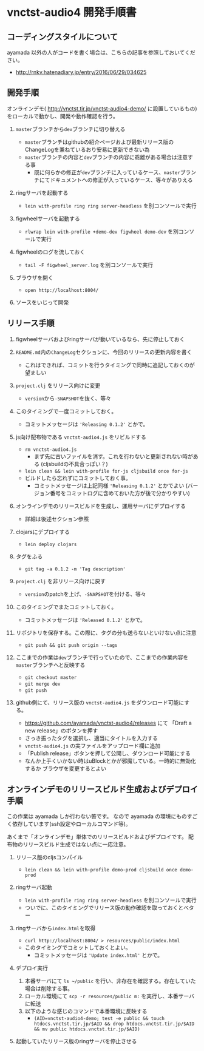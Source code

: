 # vnctst-audio4 開発手順書


## コーディングスタイルについて

ayamada 以外の人がコードを書く場合は、こちらの記事を参照しておいてください。

- http://rnkv.hatenadiary.jp/entry/2016/06/29/034625


## 開発手順

オンラインデモ( http://vnctst.tir.jp/vnctst-audio4-demo/ に設置しているもの)をローカルで動かし、開発や動作確認を行う。

1. `master`ブランチから`dev`ブランチに切り替える
    - `master`ブランチはgithubの紹介ページおよび最新リリース版のChangeLogを兼ねているおり安易に更新できない為
    - `master`ブランチの内容と`dev`ブランチの内容に乖離がある場合は注意する事
        - 既に何らかの修正が`dev`ブランチに入っているケース、`master`ブランチにてドキュメントへの修正が入っているケース、等々がありえる

2. ringサーバを起動する
    - `lein with-profile ring ring server-headless` を別コンソールで実行

3. figwheelサーバを起動する
    - `rlwrap lein with-profile +demo-dev figwheel demo-dev` を別コンソールで実行

4. figwheelのログを流しておく
    - `tail -F figwheel_server.log` を別コンソールで実行

5. ブラウザを開く
    - `open http://localhost:8004/`

6. ソースをいじって開発


## リリース手順

1. figwheelサーバおよびringサーバが動いているなら、先に停止しておく

2. `README.md`内の`ChangeLog`セクションに、今回のリリースの更新内容を書く
    - これはできれば、コミットを行うタイミングで同時に追記しておくのが望ましい

3. `project.clj` をリリース向けに変更
    - `version`から`-SNAPSHOT`を抜く、等々

4. このタイミングで一度コミットしておく。
    - コミットメッセージは `'Releasing 0.1.2'` とかで。

5. js向け配布物である `vnctst-audio4.js` をリビルドする
    - `rm vnctst-audio4.js`
        - まず先に古いファイルを消す。これを行わないと更新されない時がある
          (cljsbuildの不具合っぽい？)
    - `lein clean && lein with-profile for-js cljsbuild once for-js`
    - ビルドしたら忘れずにコミットしておく事。
        - コミットメッセージは上記同様 `'Releasing 0.1.2'` とかでよい
          (バージョン番号をコミットログに含めておいた方が後で分かりやすい)

6. オンラインデモのリリースビルドを生成し、運用サーバにデプロイする
    - 詳細は後述セクション参照

7. clojarsにデプロイする
    - `lein deploy clojars`

8. タグをふる
    - `git tag -a 0.1.2 -m 'Tag description'`

9. `project.clj` を非リリース向けに戻す
    - `version`のpatchを上げ、`-SNAPSHOT`を付ける、等々

10. このタイミングでまたコミットしておく。
    - コミットメッセージは `'Released 0.1.2'` とかで。

11. リポジトリを保存する。この際に、タグの分も送らないといけない点に注意
    - `git push && git push origin --tags`

12. ここまでの作業は`dev`ブランチで行っていたので、ここまでの作業内容を`master`ブランチへと反映する
    - `git checkout master`
    - `git merge dev`
    - `git push`

13. github側にて、リリース版の `vnctst-audio4.js` をダウンロード可能にする。
    - https://github.com/ayamada/vnctst-audio4/releases にて
      「Draft a new release」のボタンを押す
    - さっき振ったタグを選択し、適当にタイトルを入力する
    - `vnctst-audio4.js` の実ファイルをアップロード欄に追加
    - 「Publish release」ボタンを押して公開し、ダウンロード可能にする
    - なんか上手くいかない時はuBlockとかが邪魔している。一時的に無効化するか
      ブラウザを変更するとよい


## オンラインデモのリリースビルド生成およびデプロイ手順

この作業は ayamada しか行わない筈です。
なので ayamada の環境にものすごく依存しています(ssh設定やローカルコマンド等)。

あくまで「オンラインデモ」単体でのリリースビルドおよびデプロイです。
配布物のリリースビルド生成ではない点に一応注意。

1. リリース版のcljsコンパイル
    - `lein clean && lein with-profile demo-prod cljsbuild once demo-prod`

2. ringサーバ起動
    - `lein with-profile ring ring server-headless` を別コンソールで実行
    - ついでに、このタイミングでリリース版の動作確認を取っておくとベター

3. ringサーバから`index.html`を取得
    - `curl http://localhost:8004/ > resources/public/index.html`
    - このタイミングでコミットしておくとよい。
        - コミットメッセージは `'Update index.html'` とかで。

4. デプロイ実行
    1. 本番サーバにて `ls ~/public` を行い、非存在を確認する。存在していた場合は削除する事。
    2. ローカル環境にて `scp -r resources/public m:` を実行し、本番サーバに転送
    3. 以下のような感じのコマンドで本番環境に反映する
        - `(AID=vnctst-audio4-demo; test -e public && touch htdocs.vnctst.tir.jp/$AID && drop htdocs.vnctst.tir.jp/$AID && mv public htdocs.vnctst.tir.jp/$AID)`

5. 起動していたリリース版のringサーバを停止させる


